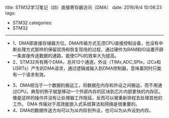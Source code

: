title: STM32学习笔记（四）直接寄存器访问（DMA）
date: 2016/9/4 10:08:23
tags:
- STM32
categories:
- STM32
---

- 1、DMA即直接存储器方位。DMA传输方式无须CPU直接控制设备，也没有中断处理方式那样的保留现场和恢复现场的过程，通过硬件为RAM和IO设置开辟一条直接传送数据的通路，能使CPU的效率大为提高。
- 2、STM32共有两个DMA，总共12个通道。外设（TIMx,ADC,SPIx，i2Cx和USRTx）产生的DMA请求，通过逻辑或输入到DMA控制器，意味着同时只能有一个请求有效。

<!-- more -->

- 3、DMA相当于一个数据的搬运工，将数据在内存和外设之间搬运，而不用通过CPU。典型的例子就是移动一个外部内存的区块到芯片内部更快的内存区。像是这样的操作并没有让处理器工作拖延，反而可以被重新排程去处理其他的工作。 DMA 传输对于高效能嵌入式系统算法和网络是很重要的。
- 4、DMA的数据传送方向可以为从内存到外设，也可以为从外设到内存。
